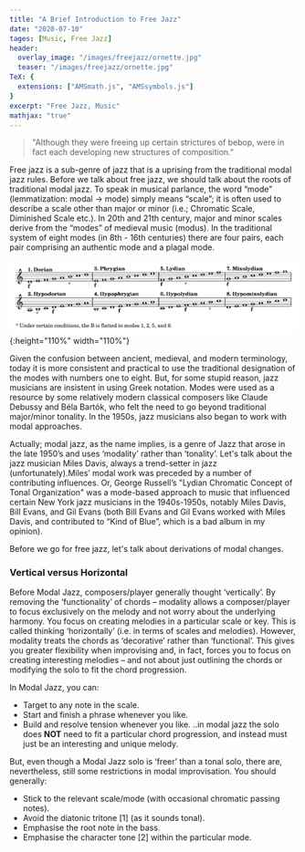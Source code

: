 ```yaml
---
title: "A Brief Introduction to Free Jazz"
date: "2020-07-10"
tages: [Music, Free Jazz]
header:
  overlay_image: "/images/freejazz/ornette.jpg"
  teaser: "/images/freejazz/ornette.jpg"
TeX: {
  extensions: ["AMSmath.js", "AMSsymbols.js"]
}
excerpt: "Free Jazz, Music"
mathjax: "true"
---
```



> "Although they were freeing up certain strictures of bebop, were in fact each developing new structures of composition."

Free jazz is a sub-genre of jazz that is a uprising from the traditional modal jazz rules. Before we talk about free jazz, we should talk about the roots of traditional modal jazz. To speak in musical parlance, the word “mode” (lemmatization: modal -> mode) simply means “scale”; it is often used to describe a scale other than major or minor (i.e.; Chromatic Scale, Diminished Scale etc.). In 20th and 21th century, major and minor scales derive from the “modes” of medieval music (modus). In the traditional system of eight modes (in 8th - 16th centuries) there are four pairs, each pair comprising an authentic mode and a plagal mode.

![test image size](/images/freejazz/modes.png){:height="110%" width="110%"}

Given the confusion between ancient, medieval, and modern terminology, today it is more consistent and practical to use the traditional designation of the modes with numbers one to eight. But, for some stupid reason, jazz musicians are insistent in using Greek notation. Modes were used as a resource by some relatively modern classical composers like Claude Debussy and Béla Bartók, who felt the need to go beyond traditional major/minor tonality. In the 1950s, jazz musicians also began to work with modal approaches.

Actually; modal jazz, as the name implies, is a genre of Jazz that arose in the late 1950’s and uses ‘modality’ rather than ‘tonality’. Let's talk about the jazz musician Miles Davis, always a trend-setter in jazz (unfortunately).Miles’ modal work was preceded by a number of contributing influences. Or, George Russell’s "Lydian Chromatic Concept of Tonal Organization" was a mode-based approach to music that influenced certain New York jazz musicians in the 1940s-1950s, notably Miles Davis, Bill Evans, and Gil Evans (both Bill Evans and Gil Evans worked with Miles Davis, and contributed to “Kind of Blue”, which is a bad album in my opinion).

Before we go for free jazz, let's talk about derivations of modal changes.

### Vertical versus Horizontal

Before Modal Jazz, composers/player generally thought ‘vertically’. By removing the ‘functionality’ of chords – modality allows a composer/player to focus exclusively on the melody and not worry about the underlying harmony. You focus on creating melodies in a particular scale or key. This is called thinking ‘horizontally’ (i.e. in terms of scales and melodies). However, modality treats the chords as ‘decorative’ rather than ‘functional’. This gives you greater flexibility when improvising and, in fact, forces you to focus on creating interesting melodies – and not about just outlining the chords or modifying the solo to fit the chord progression.

In Modal Jazz, you can:
- Target to any note in the scale.
- Start and finish a phrase whenever you like.
- Build and resolve tension whenever you like.
..in modal jazz the solo does **NOT** need to fit a particular chord progression, and instead must just be an interesting and unique melody.

But, even though a Modal Jazz solo is ‘freer’ than a tonal solo, there are, nevertheless, still some restrictions in modal improvisation. You should generally:
- Stick to the relevant scale/mode (with occasional chromatic passing notes).
- Avoid the diatonic tritone [1] (as it sounds tonal).
- Emphasise the root note in the bass.
- Emphasise the character tone [2] within the particular mode.
